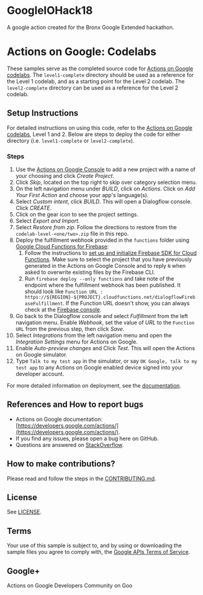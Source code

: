 # GoogleIOHack18
A google action created for the Bronx Google Extended hackathon.



# Actions on Google: Codelabs

These samples serve as the completed source code for
[Actions on Google codelabs](https://codelabs.developers.google.com/?cat=Assistant).
The `level1-complete` directory should be used as a reference for the
Level 1 codelab, and as a starting point for the Level 2 codelab. The
`level2-complete` directory can be used as a reference for the Level 2 codelab.

## Setup Instructions

For detailed instructions on using this code, refer to the
[Actions on Google codelabs](https://codelabs.developers.google.com/?cat=Assistant),
Level 1 and 2. Below are steps to deploy the code for either directory
(i.e. `level1-complete` or `level2-complete`).

### Steps

1. Use the [Actions on Google Console](https://console.actions.google.com) to add a new project with a name of your choosing and click *Create Project*.
1. Click *Skip*, located on the top right to skip over category selection menu.
1. On the left navigation menu under *BUILD*, click on *Actions*. Click on *Add Your First Action* and choose your app's language(s).
1. Select *Custom intent*, click *BUILD*. This will open a Dialogflow console. Click *CREATE*.
1. Click on the gear icon to see the project settings.
1. Select *Export and Import*.
1. Select *Restore from zip*. Follow the directions to restore from the `codelab-level-<one/two>.zip` file in this repo.
1. Deploy the fulfillment webhook provided in the `functions` folder using [Google Cloud Functions for Firebase](https://firebase.google.com/docs/functions/):
    1. Follow the instructions to [set up and initialize Firebase SDK for Cloud Functions](https://firebase.google.com/docs/functions/get-started#set_up_and_initialize_functions_sdk). Make sure to select the project that you have previously generated in the Actions on Google Console and to reply `N` when asked to overwrite existing files by the Firebase CLI.
    1. Run `firebase deploy --only functions` and take note of the endpoint where the fulfillment webhook has been published. It should look like `Function URL : https://${REGION}-${PROJECT}.cloudfunctions.net/dialogflowFirebaseFulfillment`.  If the Function URL doesn't show, you can always check at the [Firebase console](https://console.firebase.google.com/).
1. Go back to the Dialogflow console and select *Fulfillment* from the left navigation menu. Enable *Webhook*, set the value of *URL* to the `Function URL` from the previous step, then click *Save*.
1. Select *Integrations* from the left navigation menu and open the *Integration Settings* menu for Actions on Google.
1. Enable *Auto-preview changes* and Click *Test*. This will open the Actions on Google simulator.
1. Type `Talk to my test app` in the simulator, or say `OK Google, talk to my test app` to any Actions on Google enabled device signed into your developer account.

For more detailed information on deployment, see the [documentation](https://developers.google.com/actions/dialogflow/deploy-fulfillment).



## References and How to report bugs
* Actions on Google documentation: [https://developers.google.com/actions/](https://developers.google.com/actions/).
* If you find any issues, please open a bug here on GitHub.
* Questions are answered on [StackOverflow](https://stackoverflow.com/questions/tagged/actions-on-google).

## How to make contributions?
Please read and follow the steps in the [CONTRIBUTING.md](CONTRIBUTING.md).

## License
See [LICENSE](LICENSE).

## Terms
Your use of this sample is subject to, and by using or downloading the sample files you agree to comply with, the [Google APIs Terms of Service](https://developers.google.com/terms/).

## Google+
Actions on Google Developers Community on Goo